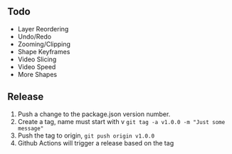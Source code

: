 ## Todo
- Layer Reordering
- Undo/Redo
- Zooming/Clipping
- Shape Keyframes
- Video Slicing
- Video Speed
- More Shapes

## Release
1. Push a change to the package.json version number. 
1. Create a tag, name must start with v `git tag -a v1.0.0 -m "Just some message"`
1. Push the tag to origin, `git push origin v1.0.0`
1. Github Actions will trigger a release based on the tag
